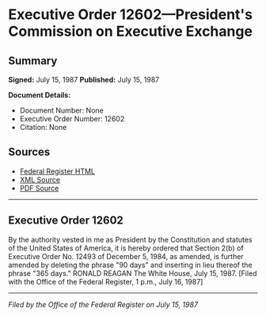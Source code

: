 # Executive Order 12602—President's Commission on Executive Exchange

## Summary

**Signed:** July 15, 1987
**Published:** July 15, 1987

**Document Details:**
- Document Number: None
- Executive Order Number: 12602
- Citation: None

## Sources
- [Federal Register HTML](https://www.presidency.ucsb.edu/documents/executive-order-12602-presidents-commission-executive-exchange)
- [XML Source](None)
- [PDF Source](None)

---

## Executive Order 12602

By the authority vested in me as President by the Constitution and statutes of the United States of America, it is hereby ordered that Section 2(b) of Executive Order No. 12493 of December 5, 1984, as amended, is further amended by deleting the phrase "90 days" and inserting in lieu thereof the phrase "365 days."
RONALD REAGAN
The White House,
July 15, 1987.
[Filed with the Office of the Federal Register, 1 p.m., July 16, 1987]

---

*Filed by the Office of the Federal Register on July 15, 1987*
